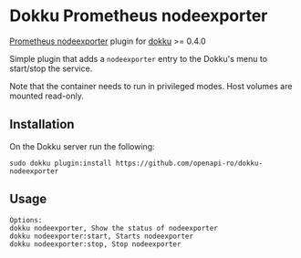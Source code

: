 # Dokku Prometheus nodeexporter

[Prometheus nodeexporter](https://github.com/prometheus/node_exporter) plugin for [dokku](https://github.com/progrium/dokku) >= 0.4.0

Simple plugin that adds a `nodeexporter` entry to the Dokku's menu to start/stop the service.

Note that the container needs to run in privileged modes. Host volumes are mounted read-only.

## Installation

On the Dokku server run the following:
```
sudo dokku plugin:install https://github.com/openapi-ro/dokku-nodeexporter
```

## Usage

```
Options:
dokku nodeexporter, Show the status of nodeexporter
dokku nodeexporter:start, Starts nodeexporter
dokku nodeexporter:stop, Stop nodeexporter
```
